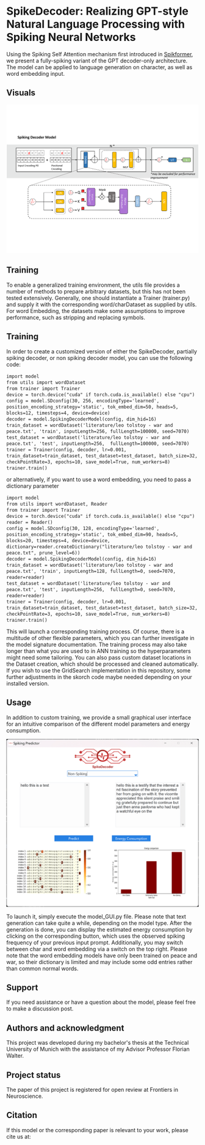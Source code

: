 # SpikeDecoder: Realizing GPT-style Natural Language Processing with Spiking Neural Networks

Using the Spiking Self Attention mechanism first introduced in [Spikformer](https://github.com/ZK-Zhou/spikformer), we present a fully-spiking variant of the GPT decoder-only architecture. The model can be applied to language generation on character, as well as word embedding input.

## Visuals
![plot](Architecture.png)

## Training 
To enable a generalized training environment, the utils file provides a number of methods to prepare arbitrary datasets, but this has not been tested extensively. Generally, one should instantiate a Trainer (trainer.py) and supply it with the corresponding word/charDataset as supplied by utils. For word Embedding, the datasets make some assumptions to improve performance, such as stripping and replacing symbols.

## Training
In order to create a customized version of either the SpikeDecoder, partially spiking decoder, or non spiking decoder model, you can use the following code:

```
import model
from utils import wordDataset
from trainer import Trainer
device = torch.device("cuda" if torch.cuda.is_available() else "cpu")
config = model.SDconfig(30, 256, encodingType='learned', position_encoding_strategy='static', tok_embed_dim=50, heads=5, blocks=12, timesteps=4, device=device)
decoder = model.SpikingDecoderModel(config, dim_hid=16)
train_dataset = wordDataset('literature/leo tolstoy - war and peace.txt', 'train', inputLength=256, fullLength=100000, seed=7070)
test_dataset = wordDataset('literature/leo tolstoy - war and peace.txt', 'test', inputLength=256,  fullLength=100000, seed=7070)
trainer = Trainer(config, decoder, lr=0.001, train_dataset=train_dataset, test_dataset=test_dataset, batch_size=32, checkPointRate=3, epochs=10, save_model=True, num_workers=8)
trainer.train()
```
or alternatively, if you want to use a word embedding, you need to pass a dictionary parameter

```
import model
from utils import wordDataset, Reader
from trainer import Trainer
device = torch.device("cuda" if torch.cuda.is_available() else "cpu")
reader = Reader()
config = model.SDconfig(30, 128, encodingType='learned', position_encoding_strategy='static', tok_embed_dim=90, heads=5, blocks=20, timesteps=4, device=device, dictionary=reader.createDictionary("literature/leo tolstoy - war and peace.txt", prune_level=6))
decoder = model.SpikingDecoderModel(config, dim_hid=16)
train_dataset = wordDataset('literature/leo tolstoy - war and peace.txt', 'train', inputLength=128, fullLength=0, seed=7070, reader=reader)
test_dataset = wordDataset('literature/leo tolstoy - war and peace.txt', 'test', inputLength=256,  fullLength=0, seed=7070, reader=reader)
trainer = Trainer(config, decoder, lr=0.001, train_dataset=train_dataset, test_dataset=test_dataset, batch_size=32, checkPointRate=3, epochs=10, save_model=True, num_workers=8)
trainer.train()
```

This will launch a corresponding training process. Of course, there is a multitude of other flexible parameters, which you can further investigate in the model signature documentation. The training process may also take longer than what you are used to in ANN training so the hyperparameters might need some tailoring.
You can also pass custom dataset locations in the Dataset creation, which should be processed and cleaned automatically. If you wish to use the GridSearch implementation in this repository, some further adjustments in the skorch code maybe needed depending on your installed version.

## Usage
In addition to custom training, we provide a small graphical user interface for an intuitive comparison of the different model parameters and energy consumption.

![plot](GUI_screenshot.png)

To launch it, simply execute the model_GUI.py file. Please note that text generation can take quite a while, depending on the model type. After the generation is done, you can display the estimated energy consumption by clicking on the corresponding button, which uses the observed spiking frequency of your previous input prompt. Additionally, you may switch between char and word embedding via a switch on the top right. Please note that the word embedding models have only been trained on peace and war, so their dictionary is limited and may include some odd entries rather than common normal words. 

## Support
If you need assistance or have a question about the model, please feel free to make a discussion post.

## Authors and acknowledgment
This project was developed during my bachelor's thesis at the Technical University of Munich with the assistance of my Advisor Professor Florian Walter.

## Project status
The paper of this project is registered for open review at Frontiers in Neuroscience. 

## Citation
If this model or the corresponding paper is relevant to your work, please cite us at: 
